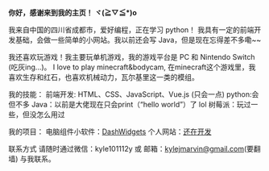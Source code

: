 **你好，感谢来到我的主页！ ヾ(≧▽≦\*)o**

我来自中国的四川省成都市，爱好编程，正在学习 python！
我具有一定的前端开发基础，会做一些简单的小网站。我以前还会写 Java，但是现在忘得差不多嘞~~

我还喜欢玩游戏！我主要玩单机游戏，我的游戏平台是 PC 和 Nintendo Switch (吃灰ing...)。
I love to play minecraft&bodycam,
在minecraft这个游戏里，我喜欢生存和红石，也喜欢机械动力，瓦尔基里这一类的模组。

我的技能：
 前端开发: HTML、CSS、JavaScript、Vue.js (只会一点)
 python:会但不多
 Java：以前是大佬现在只会print（“hello world”）了 lol
 树莓派：玩过一些，但没怎么用过

 我的项目：
 电脑组件小软件：[DashWidgets](https://github.com/kylemarvin884/DashWidgets)
 个人网站：[还在开发](https://github.com/kylemarvin884/kylemarvin884.github.io)

 联系方式
请随时通过微信：kyle101112y 或 邮箱：<kylejmarvin@gmail.com>(要翻墙) 与我联系。
